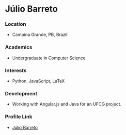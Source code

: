 # Júlio Barreto

### Location
* Campina Grande, PB, Brazil

### Academics
* Undergraduate in Computer Science

### Interests
* Python, JavaScript, LaTeX

### Development
* Working with Angular.js and Java for an UFCG project.

### Profile Link
* [Júlio Barreto](https://juliobguedes.github.io)

